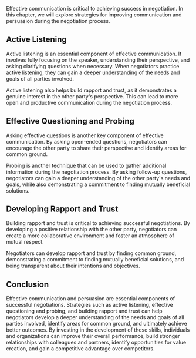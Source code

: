 
Effective communication is critical to achieving success in negotiation. In this chapter, we will explore strategies for improving communication and persuasion during the negotiation process.

Active Listening
----------------

Active listening is an essential component of effective communication. It involves fully focusing on the speaker, understanding their perspective, and asking clarifying questions when necessary. When negotiators practice active listening, they can gain a deeper understanding of the needs and goals of all parties involved.

Active listening also helps build rapport and trust, as it demonstrates a genuine interest in the other party's perspective. This can lead to more open and productive communication during the negotiation process.

Effective Questioning and Probing
---------------------------------

Asking effective questions is another key component of effective communication. By asking open-ended questions, negotiators can encourage the other party to share their perspective and identify areas for common ground.

Probing is another technique that can be used to gather additional information during the negotiation process. By asking follow-up questions, negotiators can gain a deeper understanding of the other party's needs and goals, while also demonstrating a commitment to finding mutually beneficial solutions.

Developing Rapport and Trust
----------------------------

Building rapport and trust is critical to achieving successful negotiations. By developing a positive relationship with the other party, negotiators can create a more collaborative environment and foster an atmosphere of mutual respect.

Negotiators can develop rapport and trust by finding common ground, demonstrating a commitment to finding mutually beneficial solutions, and being transparent about their intentions and objectives.

Conclusion
----------

Effective communication and persuasion are essential components of successful negotiations. Strategies such as active listening, effective questioning and probing, and building rapport and trust can help negotiators develop a deeper understanding of the needs and goals of all parties involved, identify areas for common ground, and ultimately achieve better outcomes. By investing in the development of these skills, individuals and organizations can improve their overall performance, build stronger relationships with colleagues and partners, identify opportunities for value creation, and gain a competitive advantage over competitors.
